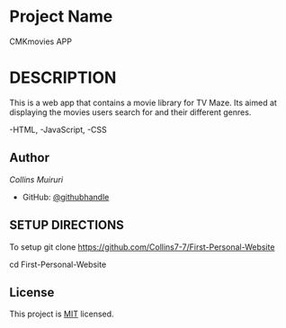 # Project Name
CMKmovies APP
# DESCRIPTION 
This is a web app that contains a movie library for TV Maze. Its aimed at displaying the movies users search for and their different genres.

-HTML,
-JavaScript,
-CSS

## Author
*Collins Muiruri*
- GitHub: [@githubhandle](https://github.com/Collins7-7)

## SETUP DIRECTIONS
To setup git clone https://github.com/Collins7-7/First-Personal-Website

cd First-Personal-Website

## License
This project is [MIT](./MIT.md) licensed.


